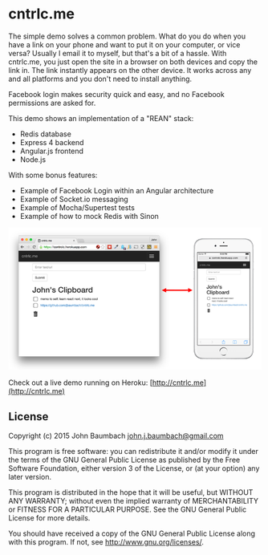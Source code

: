 cntrlc.me
=========

The simple demo solves a common problem.  What do you do when you have a link on your phone and want to put it on your 
computer, or vice versa?  Usually I email it to myself, but that's a bit of a hassle.  With cntrlc.me, 
you just open the site in a browser on both devices and copy the link in.  The link instantly appears on the other 
device.  It works across any and all platforms and you don't need to install anything.

Facebook login makes security quick and easy, and no Facebook permissions are asked for.

This demo shows an implementation of a "REAN" stack:

* Redis database
* Express 4 backend
* Angular.js frontend
* Node.js

With some bonus features:

* Example of Facebook Login within an Angular architecture
* Example of Socket.io messaging
* Example of Mocha/Supertest tests
* Example of how to mock Redis with Sinon

![Demo Screenshot](screenshots/cntrlc-screenshot.png "Screenshot")


Check out a live demo running on Heroku: [http://cntrlc.me](http://cntrlc.me)

License
-------
Copyright (c) 2015 John Baumbach <john.j.baumbach@gmail.com>

This program is free software: you can redistribute it and/or modify it under the terms of the GNU General Public License as published by the Free Software Foundation, either version 3 of the License, or (at your option) any later version.

This program is distributed in the hope that it will be useful, but WITHOUT ANY WARRANTY; without even the implied warranty of MERCHANTABILITY or FITNESS FOR A PARTICULAR PURPOSE.  See the GNU General Public License for more details.

You should have received a copy of the GNU General Public License along with this program.  If not, see <http://www.gnu.org/licenses/>.

